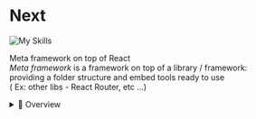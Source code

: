 # Next
![My Skills](https://skillicons.dev/icons?i=nextjs,react,graphql,vercel,js)  

Meta framework on top of React  
*Meta framework* is a framework on top of a library / framework:  
providing a folder structure and embed tools ready to use  
( Ex: other libs - React Router, etc ...)  

<details>
	<summary>📜 Overview</summary>
	<ul>
		<li>Next & motivation > fundamentals</li>
		<li>React</li>
		<li>Project 1 : Coffee Connoisseur</li>
	  		<ul>
				<li>CSS module</li>
				<li>Fast refresh</li>
				<li>Routing</li>
				<li>Styling</li>
			</ul>
   		<li>Beyond fundamentals</li>
     			<ul>
				<li>Hydration</li>
				<li>SEO: search engine optimization</li>
				<li>SSG: static site generation</li>
				<li>SSR: server side rendering</li>
				<li>SSR: server side rendering</li>
				<li>Incremental site generation</li>
				<li>Differences with client side rendering</li>
			</ul>
   		<li>Serverless function</li>
     			<ul>
				<li>why and when to use</li>
				<li>retrieve data with serverless functions</li>
			</ul>
   		<li>AirTable</li>
     			<ul>
				<li>Database storage</li>
				<li>retrieve data with serverless functions</li>
			</ul>
      		<li>SWR: react hook for build</li>
      		<li>Big Project: Netflix Clone</li>
			<ul>
				<li>using framer</li>
				<li>using motion</li>
				<li>passwordless login</li>
				<li>Incremental Site generation</li>
				<li>Asura & GraphQL: auth</li>
				<li>off flow architecture</li>
				<li>deployment w/ vercel</li>
				<li>performances</li>
			</ul>

</details>
